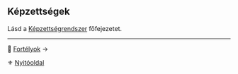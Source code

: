## Képzettségek

Lásd a [Képzettségrendszer](030_kepzettsegrendszer.md) főfejezetet.


---

🔗 [Fortélyok](016_03_fortelyok_99.md) →

⚜️ [Nyitóoldal](start.md#1-karakteralkot%C3%A1s)
